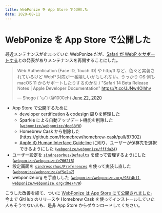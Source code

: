```yaml
---
title: WebPonize を App Store で公開した
date: 2020-08-11
---
```


# WebPonize を App Store で公開した

最近メンテナンスが止まっていた WebPonize だが、[Safari が WebP をサポートする](https://developer.apple.com/documentation/safari-release-notes/safari-14-beta-release-notes)との発表がありメンテナンスを再開することにした。

<blockquote class="twitter-tweet"><p lang="ja" dir="ltr">Web Authentication (Face ID, Touch ID) や http/3 など、色々と実装されているけど WebP 対応が一番嬉しいかもしれない。うっかり OS 側も macOS 11 からサポートしたりするのかな / &quot;Safari 14 Beta Release Notes | Apple Developer Documentation&quot; <a href="https://t.co/JJNw4OIhhv">https://t.co/JJNw4OIhhv</a></p>&mdash; Shogo ( ˘ω˘) (@1000ch) <a href="https://twitter.com/1000ch/status/1275190209093660672?ref_src=twsrc%5Etfw">June 22, 2020</a></blockquote>

- App Store で公開するために
  - developer certification & codesign 周りを整理した
  - Sparkle による自動アップデート機能を削除した ([`webponize/webponize/dcc63f0`](https://github.com/webponize/webponize/commit/dcc63f0887a5efa0439b4e2cff88a502347085d9))
  - Homebrew Cask から削除した (https://github.com/Homebrew/homebrew-cask/pull/87302)
  - [Apple の Human Interface Guideline](https://developer.apple.com/design/human-interface-guidelines/) に則り、ユーザーが保存先を選択できるようにした ([`webponize/webponize/fffda24`](https://github.com/webponize/webponize/commit/fffda24206d59897f75bac654c0d7f5a6a3d8578))
- ユーザー設定を [`sindresorhus/Defaults`](https://github.com/sindresorhus/Defaults) を使って管理するようにした ([`webponize/webponize/e7662f5`](https://github.com/webponize/webponize/commit/e7662f53f067ad1cfc7d05ec1830e87a424b8b0d))
- 設定画面を [`sindresorhus/Preferences`](https://github.com/sindresorhus/Preferences) を使って実装し直した ([`webponize/webponize/af5e2a7`](https://github.com/webponize/webponize/commit/af5e2a7e2a0b1e551b7bcf6b675999b8d8e50069))
- webponize.org を手直しした ([`webponize/webponize.org/93f4bf1`](https://github.com/webponize/webponize.org/commit/93f4bf1929d5e58e959e6710dc105dacf5325f67), [`webponize/webponize.org/d0e7479`](https://github.com/webponize/webponize.org/commit/d0e7479e3ff2675718aa5612259186c267c8741e))

こうした改善を経て、ついに [WebPonize は App Store にて公開されました](https://apps.apple.com/us/app/id1526039365?mt=12)。今まで GitHub のリリースや Homebrew Cask を使ってインストールしていた人もそうでない人も、是非 App Store からダウンロードしてください。
